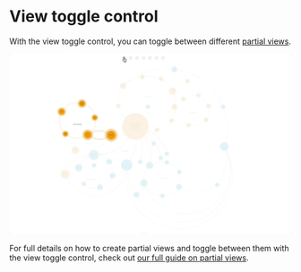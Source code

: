 # View toggle control

With the view toggle control, you can toggle between different [partial views](/guides/partial-views.html).

![view toggle gif](/images/view-toggle.gif)

For full details on how to create partial views and toggle between them with the view toggle control, check out [our full guide on partial views](/guides/partial-views.html).



